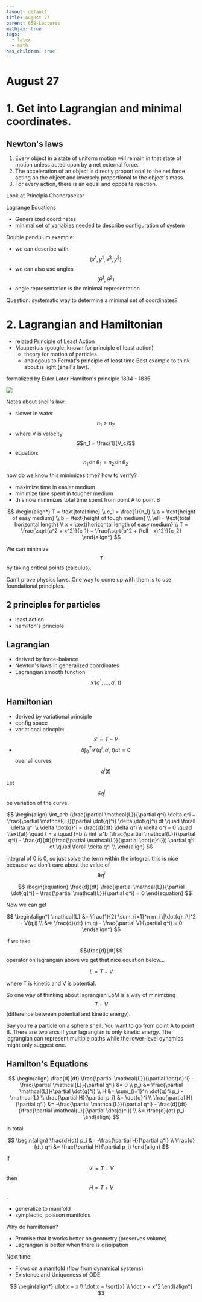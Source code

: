 ```yaml
---
layout: default
title: August 27
parent: 658-Lectures
mathjax: true
tags: 
  - latex
  - math
has_children: true
---
```


# August 27


# 1. Get into Lagrangian and minimal coordinates.

## Newton's laws
1. Every object in a state of uniform motion will remain in that state of motion unless acted upon by a net external force.
2. The acceleration of an object is directly proportional to the net force acting on the object and inversely proportional to the object's mass.
3. For every action, there is an equal and opposite reaction.

Look at Principia Chandrasekar


Lagrange Equations
- Generalized coordinates 
- minimal set of variables needed to describe configuration of system

Double pendulum example:
- we can describe with $$(x^1, y^1, x^2, y^2)$$
- we can also use angles $$(\theta^1, \theta^2)$$
- angle representation is the minimal representation

Question: systematic way to determine a minimal set of coordinates?

# 2. Lagrangian and Hamiltonian
- related Principle of Least Action
- Maupertuis (google: known for principle of least action)
    - theory for motion of particles
    - analogous to Fermat's principle of least time
Best example to think about is light (snell's law).

formalized by Euler
Later Hamilton's principle 1834 - 1835

![](../../assets/images/math_658/snell_law.png)

Notes about snell's law:
- slower in water $$n_1 > n_2$$
- where V is velocity $$n_1 = \frac{1}{V_c}$$
- equation: $$n_1 \sin \theta_1 = n_2 \sin \theta_2$$

how do we know this minimizes time? how to verify?

- maximize time in easier medium
- minimize time spent in tougher medium
- this now minimizes total time spent from point A to point B

$$
\begin{align*}
T = \text{total time} \\
c_1 = \frac{1}{n_1} \\
a = \text{height of easy medium} \\
b = \text{height of tough medium} \\
\ell = \text{total horizontal length} \\
x = \text{horizontal length of easy medium} \\
T = \frac{\sqrt{a^2 + x^2}}{c_1} + \frac{\sqrt{b^2 + (\ell - x)^2}}{c_2}
\end{align*}
$$

We can minimize $$T$$ by taking critical points (calculus).

Can't prove physics laws. One way to come up with them is to use foundational principles.

## 2 principles for particles
- least action
- hamilton's principle

## Lagrangian
- derived by force-balance
- Newton's laws in generalized coordinates
- Lagrangian smooth function $$\mathcal{L}(q^1, ..., q^i, t)$$

## Hamiltonian 
- derived by variational principle
- config space
- variational princple: $$\mathcal{L} = T - V$$
- $$\delta \int_0^T \mathcal{L}(q^i, \dot{q}^i, t) dt = 0$$ over all curves $$q^i(t)$$

Let $$\delta q^i$$ be variation of the curve.

$$
\begin{align}
\int_a^b (\frac{\partial \mathcal{L}}{\partial q^i} \delta q^i + \frac{\partial \mathcal{L}}{\partial \dot{q}^i} \delta \dot{q}^i) dt \quad \forall \delta q^i \\
\delta \dot{q}^i = \frac{d}{dt} \delta q^i \\
\delta q^i = 0 \quad \text{at} \quad t = a \quad t=b \\
\int_a^b (\frac{\partial \mathcal{L}}{\partial q^i} - \frac{d}{dt}(\frac{\partial \mathcal{L}}{\partial \dot{q}^i})) \partial q^i dt \quad \forall \delta q^i \\
\end{align} 
$$

integral of 0 is 0, so just solve the term within the integral. this is nice because we don't care about the value of $$\partial q^i$$

$$
\begin{equation}
\frac{d}{dt} \frac{\partial \mathcal{L}}{\partial \dot{q}^i} - \frac{\partial \mathcal{L}}{\partial q^i} = 0
\end{equation}
$$

Now we can get 

$$
\begin{align*}
\mathcal{L} &= \frac{1}{2} \sum_{i=1}^n m_i \|\dot{q}_i\|^2 - V(q,i) \\
&=> \frac{d}{dt} (m,q) - \frac{\partial V}{\partial q^i} = 0
\end{align*}
$$

if we take $$\frac{d}{dt}$$ operator on lagrangian above we get that nice equation below...

$$ L = T - V $$

where T is kinetic and V is potential.

So one way of thinking about lagrangian EoM is a way of minimizing $$T-V$$ (difference between potential and kinetic energy).

Say you're a particle on a sphere shell. You want to go from point A to point B. There are two arcs if your lagrangian is only kinetic energy. The lagrangian can represent multiple paths while the lower-level dynamics might only suggest one.

## Hamilton's Equations

$$
\begin{align}
\frac{d}{dt} \frac{\partial \mathcal{L}}{\partial \dot{q}^i} - \frac{\partial \mathcal{L}}{\partial q^i} &= 0 \\
p_i &= \frac{\partial \mathcal{L}}{\partial \dot{q}^i} \\
H &= \sum_{i=1}^n \dot{q}^i p_i - \mathcal{L} \\
\frac{\partial H}{\partial p_i} &= \dot{q}^i \\
\frac{\partial H}{\partial q^i} &= -\frac{\partial \mathcal{L}}{\partial q^i} - \frac{d}{dt} (\frac{\partial \mathcal{L}}{\partial \dot{q}^i}) \\
&= \frac{d}{dt} p_i 
\end{align}
$$


In total

$$
\begin{align}
\frac{d}{dt} p_i &= -\frac{\partial H}{\partial q^i} \\
\frac{d}{dt} q^i &= \frac{\partial H}{\partial p_i}
\end{align}
$$

If $$\mathcal{L} = T - V$$ then $$H = T + V$$. 
- generalize to manifold
- symplectic, poisson manifolds

Why do hamiltonian?
- Promise that it works better on geometry (preserves volume)
- Lagrangian is better when there is dissipation

Next time:
- Flows on a manifold (flow from dynamical systems)
- Existence and Uniqueness of ODE

$$
\begin{align*}
\dot x = x \\
\dot x = \sqrt{x} \\
\dot x = x^2
\end{align*}
$$